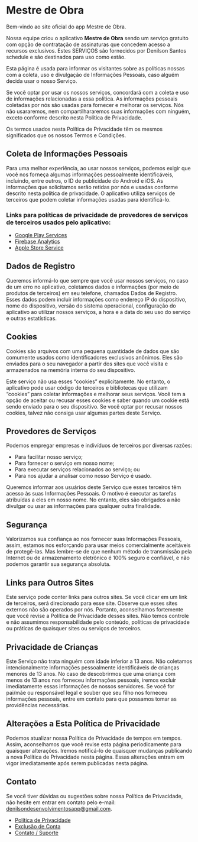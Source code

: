 <!DOCTYPE html>
<html lang="pt-BR">
<head>
  <meta charset="UTF-8">
  <title>Mestre de Obra - App</title>
</head>
<body>
  <h1>Mestre de Obra</h1>
  <p> 
    Bem-vindo ao site oficial do app Mestre de Obra.

Nossa equipe criou o aplicativo **Mestre de Obra** sendo um serviço gratuito com opção de contratação de assinaturas que concedem acesso a recursos exclusivos. Estes SERVIÇOS são fornecidos por Denilson Santos schedule e são destinados para uso como estão.

Esta página é usada para informar os visitantes sobre as políticas nossas com a coleta, uso e divulgação de Informações Pessoais, caso alguém decida usar o nosso Serviço.

Se você optar por usar os nossos serviços, concordará com a coleta e uso de informações relacionadas a essa política. As informações pessoais coletadas por nós são usadas para fornecer e melhorar os serviços. Nós não usararemos, nem compartilhararemos suas informações com ninguém, exceto conforme descrito nesta Política de Privacidade.

Os termos usados ​​nesta Política de Privacidade têm os mesmos significados que os nossos Termos e Condições.

## Coleta de Informações Pessoais

Para uma melhor experiência, ao usar nossos serviços, podemos exigir que você nos forneça algumas informações pessoalmente identificáveis, incluindo, entre outros, o ID de publicidade do Android e iOS. As informações que solicitamos serão retidas por nós e usadas conforme descrito nesta política de privacidade. O aplicativo utiliza serviços de terceiros que podem coletar informações usadas para identificá-lo.

### Links para políticas de privacidade de provedores de serviços de terceiros usados pelo aplicativo:

- [Google Play Services](https://policies.google.com/privacy)
- [Firebase Analytics](https://firebase.google.com/support/privacy)
- [Apple Store Service](https://www.apple.com/legal/privacy/)

## Dados de Registro

Queremos informá-lo que sempre que você usar nossos serviços, no caso de um erro no aplicativo, coletamos dados e informações (por meio de produtos de terceiros) em seu telefone, chamados Dados de Registro. Esses dados podem incluir informações como endereço IP do dispositivo, nome do dispositivo, versão do sistema operacional, configuração do aplicativo ao utilizar nossos serviços, a hora e a data do seu uso do serviço e outras estatísticas.

## Cookies

Cookies são arquivos com uma pequena quantidade de dados que são comumente usados ​​como identificadores exclusivos anônimos. Eles são enviados para o seu navegador a partir dos sites que você visita e armazenados na memória interna do seu dispositivo.

Este serviço não usa esses “cookies” explicitamente. No entanto, o aplicativo pode usar código de terceiros e bibliotecas que utilizam “cookies” para coletar informações e melhorar seus serviços. Você tem a opção de aceitar ou recusar esses cookies e saber quando um cookie está sendo enviado para o seu dispositivo. Se você optar por recusar nossos cookies, talvez não consiga usar algumas partes deste Serviço.

## Provedores de Serviços

Podemos empregar empresas e indivíduos de terceiros por diversas razões:

- Para facilitar nosso serviço;
- Para fornecer o serviço em nosso nome;
- Para executar serviços relacionados ao serviço; ou
- Para nos ajudar a analisar como nosso Serviço é usado.

Queremos informar aos usuários deste Serviço que esses terceiros têm acesso às suas Informações Pessoais. O motivo é executar as tarefas atribuídas a eles em nosso nome. No entanto, eles são obrigados a não divulgar ou usar as informações para qualquer outra finalidade.

## Segurança

Valorizamos sua confiança ao nos fornecer suas Informações Pessoais, assim, estamos nos esforçando para usar meios comercialmente aceitáveis de protegê-las. Mas lembre-se de que nenhum método de transmissão pela Internet ou de armazenamento eletrônico é 100% seguro e confiável, e não podemos garantir sua segurança absoluta.

## Links para Outros Sites

Este serviço pode conter links para outros sites. Se você clicar em um link de terceiros, será direcionado para esse site. Observe que esses sites externos não são operados por nós. Portanto, aconselhamos fortemente que você revise a Política de Privacidade desses sites. Não temos controle e não assumimos responsabilidade pelo conteúdo, políticas de privacidade ou práticas de quaisquer sites ou serviços de terceiros.

## Privacidade de Crianças

Este Serviço não trata ninguém com idade inferior a 13 anos. Não coletamos intencionalmente informações pessoalmente identificáveis ​​de crianças menores de 13 anos. No caso de descobrirmos que uma criança com menos de 13 anos nos forneceu informações pessoais, iremos excluir imediatamente essas informações de nossos servidores. Se você for pai/mãe ou responsável legal e souber que seu filho nos forneceu informações pessoais, entre em contato para que possamos tomar as providências necessárias.

## Alterações a Esta Política de Privacidade

Podemos atualizar nossa Política de Privacidade de tempos em tempos. Assim, aconselhamos que você revise esta página periodicamente para quaisquer alterações. Iremos notificá-lo de quaisquer mudanças publicando a nova Política de Privacidade nesta página. Essas alterações entram em vigor imediatamente após serem publicadas nesta página.

## Contato

Se você tiver dúvidas ou sugestões sobre nossa Política de Privacidade, não hesite em entrar em contato pelo e-mail: denilsondesenvolvimentosapp@gmail.com.

  
  
  </p>
  <ul>
    <li><a href="privacy-policy.html">Política de Privacidade</a></li>
    <li><a href="delete-account.html">Exclusão de Conta</a></li>
    <li><a href="contact.html">Contato / Suporte</a></li>
  </ul>
</body>
</html>
